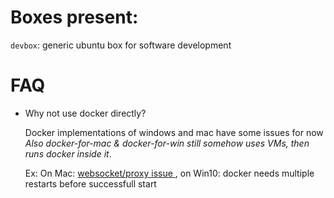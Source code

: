 # Boxes present:  

  `devbox`: generic ubuntu box for software development



# FAQ

* Why not use docker directly?

  Docker implementations of windows and mac have some issues for now 
  *Also docker-for-mac & docker-for-win still somehow uses VMs, then runs docker inside it*.
  
  Ex: On Mac: [websocket/proxy issue ](https://github.com/docker/for-mac/issues/1662), on Win10: docker needs multiple restarts before successfull start

  
